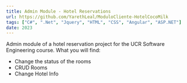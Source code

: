 ```yaml
---
title: Admin Module - Hotel Reservations
url: https://github.com/YarethLeal/ModuloCliente-HotelCocoMilk
tags: ["C#", ".Net", "Jquery", "HTML", "CSS", "Angular", "ASP.NET"]
date: 2023
---
```


Admin module of a hotel reservation project for the UCR Software Engineering course.
What you will find:
- Change the status of the rooms
- CRUD Rooms
- Change Hotel Info